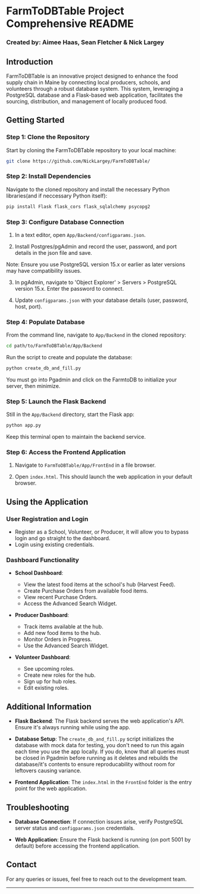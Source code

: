 # FarmToDBTable Project Comprehensive README

### Created by: Aimee Haas, Sean Fletcher & Nick Largey

## Introduction

FarmToDBTable is an innovative project designed to enhance the food supply chain in Maine by connecting local producers, schools, and volunteers through a robust database system. This system, leveraging a PostgreSQL database and a Flask-based web application, facilitates the sourcing, distribution, and management of locally produced food.

## Getting Started

### Step 1: Clone the Repository

Start by cloning the FarmToDBTable repository to your local machine:

```bash
git clone https://github.com/NickLargey/FarmToDBTable/
```

### Step 2: Install Dependencies

Navigate to the cloned repository and install the necessary Python libraries(and if neccessary Python itself):

```bash
pip install Flask flask_cors flask_sqlalchemy psycopg2
```

### Step 3: Configure Database Connection

1. In a text editor, open `App/Backend/configparams.json`.

2. Install Postgres/pgAdmin and record the user, password, and port details in the json file and save.

Note: Ensure you use PostgreSQL version 15.x or earlier as later versions may have compatibility issues.

3. In pgAdmin, navigate to 'Object Explorer' > Servers > PostgreSQL version 15.x. Enter the password to connect.

4. Update `configparams.json` with your database details (user, password, host, port).

### Step 4: Populate Database

From the command line, navigate to `App/Backend` in the cloned repository:

```bash
cd path/to/FarmToDBTable/App/Backend
```

Run the script to create and populate the database:

```bash
python create_db_and_fill.py
```

You must go into Pgadmin and click on the FarmtoDB to initialize your server, then minimize.

### Step 5: Launch the Flask Backend

Still in the `App/Backend` directory, start the Flask app:

```bash
python app.py
```

Keep this terminal open to maintain the backend service.

### Step 6: Access the Frontend Application

1. Navigate to `FarmToDBTable/App/FrontEnd` in a file browser.

2. Open `index.html`. This should launch the web application in your default browser.

## Using the Application

### User Registration and Login

- Register as a School, Volunteer, or Producer, it will allow you to bypass login and go straight to the dashboard.
- Login using existing credentials.

### Dashboard Functionality

- **School Dashboard**:

  - View the latest food items at the school's hub (Harvest Feed).
  - Create Purchase Orders from available food items.
  - View recent Purchase Orders.
  - Access the Advanced Search Widget.

- **Producer Dashboard**:

  - Track items available at the hub.
  - Add new food items to the hub.
  - Monitor Orders in Progress.
  - Use the Advanced Search Widget.

- **Volunteer Dashboard**:
  - See upcoming roles.
  - Create new roles for the hub.
  - Sign up for hub roles.
  - Edit existing roles.

## Additional Information

- **Flask Backend**: The Flask backend serves the web application's API. Ensure it's always running while using the app.

- **Database Setup**: The `create_db_and_fill.py` script initializes the database with mock data for testing, you don't need to run this again each time you use the app locally. If you do, know that all queries must be closed in Pgadmin before running as it deletes and rebuilds the database/it's contents to ensure reproducability without room for leftovers causing variance.

- **Frontend Application**: The `index.html` in the `FrontEnd` folder is the entry point for the web application.

## Troubleshooting

- **Database Connection**: If connection issues arise, verify PostgreSQL server status and `configparams.json` credentials.

- **Web Application**: Ensure the Flask backend is running (on port 5001 by default) before accessing the frontend application.

## Contact

For any queries or issues, feel free to reach out to the development team.

---
